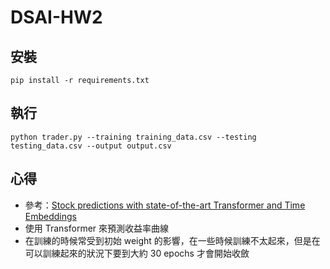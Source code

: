 # DSAI-HW2

安裝
---
```
pip install -r requirements.txt
```

執行
---
```
python trader.py --training training_data.csv --testing testing_data.csv --output output.csv
```

心得
---
- 參考：[Stock predictions with state-of-the-art Transformer and Time Embeddings](https://towardsdatascience.com/stock-predictions-with-state-of-the-art-transformer-and-time-embeddings-3a4485237de6)
- 使用 Transformer 來預測收益率曲線
- 在訓練的時候常受到初始 weight 的影響，在一些時候訓練不太起來，但是在可以訓練起來的狀況下要到大約 30 epochs 才會開始收斂